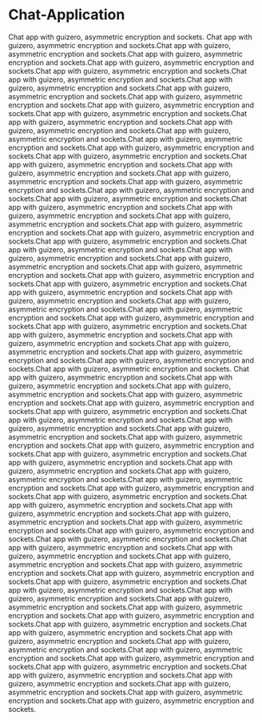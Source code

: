 # Chat-Application
Chat app with guizero, asymmetric encryption and sockets.
Chat app with guizero, asymmetric encryption and sockets.Chat app with guizero, asymmetric encryption and sockets.Chat app with guizero, asymmetric encryption and sockets.Chat app with guizero, asymmetric encryption and sockets.Chat app with guizero, asymmetric encryption and sockets.Chat app with guizero, asymmetric encryption and sockets.Chat app with guizero, asymmetric encryption and sockets.Chat app with guizero, asymmetric encryption and sockets.Chat app with guizero, asymmetric encryption and sockets.Chat app with guizero, asymmetric encryption and sockets.Chat app with guizero, asymmetric encryption and sockets.Chat app with guizero, asymmetric encryption and sockets.Chat app with guizero, asymmetric encryption and sockets.Chat app with guizero, asymmetric encryption and sockets.Chat app with guizero, asymmetric encryption and sockets.Chat app with guizero, asymmetric encryption and sockets.Chat app with guizero, asymmetric encryption and sockets.Chat app with guizero, asymmetric encryption and sockets.Chat app with guizero, asymmetric encryption and sockets.Chat app with guizero, asymmetric encryption and sockets.Chat app with guizero, asymmetric encryption and sockets.Chat app with guizero, asymmetric encryption and sockets.Chat app with guizero, asymmetric encryption and sockets.Chat app with guizero, asymmetric encryption and sockets.Chat app with guizero, asymmetric encryption and sockets.Chat app with guizero, asymmetric encryption and sockets.Chat app with guizero, asymmetric encryption and sockets.Chat app with guizero, asymmetric encryption and sockets.Chat app with guizero, asymmetric encryption and sockets.Chat app with guizero, asymmetric encryption and sockets.Chat app with guizero, asymmetric encryption and sockets.Chat app with guizero, asymmetric encryption and sockets.Chat app with guizero, asymmetric encryption and sockets.Chat app with guizero, asymmetric encryption and sockets.Chat app with guizero, asymmetric encryption and sockets.Chat app with guizero, asymmetric encryption and sockets.Chat app with guizero, asymmetric encryption and sockets.Chat app with guizero, asymmetric encryption and sockets.Chat app with guizero, asymmetric encryption and sockets.Chat app with guizero, asymmetric encryption and sockets.Chat app with guizero, asymmetric encryption and sockets.Chat app with guizero, asymmetric encryption and sockets.Chat app with guizero, asymmetric encryption and sockets.Chat app with guizero, asymmetric encryption and sockets.Chat app with guizero, asymmetric encryption and sockets.Chat app with guizero, asymmetric encryption and sockets.Chat app with guizero, asymmetric encryption and sockets.
Chat app with guizero, asymmetric encryption and sockets.Chat app with guizero, asymmetric encryption and sockets.Chat app with guizero, asymmetric encryption and sockets.Chat app with guizero, asymmetric encryption and sockets.Chat app with guizero, asymmetric encryption and sockets.Chat app with guizero, asymmetric encryption and sockets.Chat app with guizero, asymmetric encryption and sockets.Chat app with guizero, asymmetric encryption and sockets.Chat app with guizero, asymmetric encryption and sockets.Chat app with guizero, asymmetric encryption and sockets.Chat app with guizero, asymmetric encryption and sockets.Chat app with guizero, asymmetric encryption and sockets.Chat app with guizero, asymmetric encryption and sockets.Chat app with guizero, asymmetric encryption and sockets.Chat app with guizero, asymmetric encryption and sockets.Chat app with guizero, asymmetric encryption and sockets.Chat app with guizero, asymmetric encryption and sockets.Chat app with guizero, asymmetric encryption and sockets.Chat app with guizero, asymmetric encryption and sockets.Chat app with guizero, asymmetric encryption and sockets.Chat app with guizero, asymmetric encryption and sockets.Chat app with guizero, asymmetric encryption and sockets.Chat app with guizero, asymmetric encryption and sockets.Chat app with guizero, asymmetric encryption and sockets.Chat app with guizero, asymmetric encryption and sockets.Chat app with guizero, asymmetric encryption and sockets.Chat app with guizero, asymmetric encryption and sockets.Chat app with guizero, asymmetric encryption and sockets.Chat app with guizero, asymmetric encryption and sockets.Chat app with guizero, asymmetric encryption and sockets.Chat app with guizero, asymmetric encryption and sockets.Chat app with guizero, asymmetric encryption and sockets.Chat app with guizero, asymmetric encryption and sockets.Chat app with guizero, asymmetric encryption and sockets.Chat app with guizero, asymmetric encryption and sockets.Chat app with guizero, asymmetric encryption and sockets.Chat app with guizero, asymmetric encryption and sockets.Chat app with guizero, asymmetric encryption and sockets.Chat app with guizero, asymmetric encryption and sockets.Chat app with guizero, asymmetric encryption and sockets.Chat app with guizero, asymmetric encryption and sockets.Chat app with guizero, asymmetric encryption and sockets.Chat app with guizero, asymmetric encryption and sockets.Chat app with guizero, asymmetric encryption and sockets.Chat app with guizero, asymmetric encryption and sockets.Chat app with guizero, asymmetric encryption and sockets.Chat app with guizero, asymmetric encryption and sockets.
